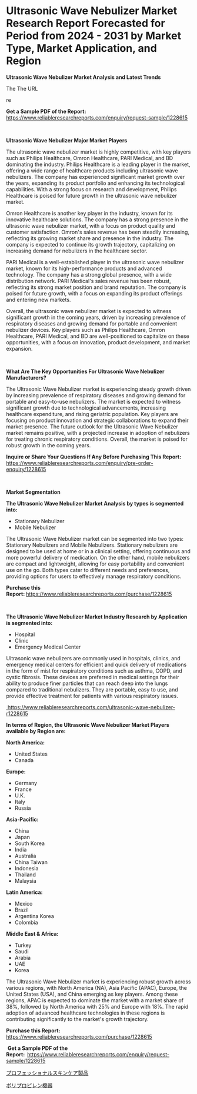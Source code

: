 <p><h1>Ultrasonic Wave Nebulizer Market Research Report Forecasted for Period from 2024 -  2031 by Market Type, Market Application, and Region</h1></p><p><strong>Ultrasonic Wave Nebulizer Market Analysis and Latest Trends</strong></p>
<p><p> The The URL</p><p>re </p></p>
<p><strong>Get a Sample PDF of the Report:&nbsp;</strong> <a href="https://www.reliableresearchreports.com/enquiry/request-sample/1228615">https://www.reliableresearchreports.com/enquiry/request-sample/1228615</a></p>
<p>&nbsp;</p>
<p><strong>Ultrasonic Wave Nebulizer Major Market Players</strong></p>
<p><p>The ultrasonic wave nebulizer market is highly competitive, with key players such as Philips Healthcare, Omron Healthcare, PARI Medical, and BD dominating the industry. Philips Healthcare is a leading player in the market, offering a wide range of healthcare products including ultrasonic wave nebulizers. The company has experienced significant market growth over the years, expanding its product portfolio and enhancing its technological capabilities. With a strong focus on research and development, Philips Healthcare is poised for future growth in the ultrasonic wave nebulizer market.</p><p>Omron Healthcare is another key player in the industry, known for its innovative healthcare solutions. The company has a strong presence in the ultrasonic wave nebulizer market, with a focus on product quality and customer satisfaction. Omron's sales revenue has been steadily increasing, reflecting its growing market share and presence in the industry. The company is expected to continue its growth trajectory, capitalizing on increasing demand for nebulizers in the healthcare sector.</p><p>PARI Medical is a well-established player in the ultrasonic wave nebulizer market, known for its high-performance products and advanced technology. The company has a strong global presence, with a wide distribution network. PARI Medical's sales revenue has been robust, reflecting its strong market position and brand reputation. The company is poised for future growth, with a focus on expanding its product offerings and entering new markets.</p><p>Overall, the ultrasonic wave nebulizer market is expected to witness significant growth in the coming years, driven by increasing prevalence of respiratory diseases and growing demand for portable and convenient nebulizer devices. Key players such as Philips Healthcare, Omron Healthcare, PARI Medical, and BD are well-positioned to capitalize on these opportunities, with a focus on innovation, product development, and market expansion.</p></p>
<p>&nbsp;</p>
<p><strong>What Are The Key Opportunities For Ultrasonic Wave Nebulizer Manufacturers?</strong></p>
<p><p>The Ultrasonic Wave Nebulizer market is experiencing steady growth driven by increasing prevalence of respiratory diseases and growing demand for portable and easy-to-use nebulizers. The market is expected to witness significant growth due to technological advancements, increasing healthcare expenditure, and rising geriatric population. Key players are focusing on product innovation and strategic collaborations to expand their market presence. The future outlook for the Ultrasonic Wave Nebulizer market remains positive, with a projected increase in adoption of nebulizers for treating chronic respiratory conditions. Overall, the market is poised for robust growth in the coming years.</p></p>
<p><strong>Inquire or Share Your Questions If Any Before Purchasing This Report:</strong> <a href="https://www.reliableresearchreports.com/enquiry/pre-order-enquiry/1228615">https://www.reliableresearchreports.com/enquiry/pre-order-enquiry/1228615</a></p>
<p>&nbsp;</p>
<p><strong>Market Segmentation</strong></p>
<p><strong>The Ultrasonic Wave Nebulizer Market Analysis by types is segmented into:</strong></p>
<p><ul><li>Stationary Nebulizer</li><li>Mobile Nebulizer</li></ul></p>
<p><p>The Ultrasonic Wave Nebulizer market can be segmented into two types: Stationary Nebulizers and Mobile Nebulizers. Stationary nebulizers are designed to be used at home or in a clinical setting, offering continuous and more powerful delivery of medication. On the other hand, mobile nebulizers are compact and lightweight, allowing for easy portability and convenient use on the go. Both types cater to different needs and preferences, providing options for users to effectively manage respiratory conditions.</p></p>
<p><strong>Purchase this Report:&nbsp;</strong><a href="https://www.reliableresearchreports.com/purchase/1228615">https://www.reliableresearchreports.com/purchase/1228615</a></p>
<p>&nbsp;</p>
<p><strong>The Ultrasonic Wave Nebulizer Market Industry Research by Application is segmented into:</strong></p>
<p><ul><li>Hospital</li><li>Clinic</li><li>Emergency Medical Center</li></ul></p>
<p><p>Ultrasonic wave nebulizers are commonly used in hospitals, clinics, and emergency medical centers for efficient and quick delivery of medications in the form of mist for respiratory conditions such as asthma, COPD, and cystic fibrosis. These devices are preferred in medical settings for their ability to produce finer particles that can reach deep into the lungs compared to traditional nebulizers. They are portable, easy to use, and provide effective treatment for patients with various respiratory issues.</p></p>
<p><a href="https://www.reliableresearchreports.com/ultrasonic-wave-nebulizer-r1228615">&nbsp;https://www.reliableresearchreports.com/ultrasonic-wave-nebulizer-r1228615</a></p>
<p><strong>In terms of Region, the Ultrasonic Wave Nebulizer Market Players available by Region are:</strong></p>
<p>
    <p> <strong> North America: </strong>
        <ul>
            <li>United States</li>
            <li>Canada</li>
        </ul>
        </p> 
    <p> <strong> Europe: </strong>
        <ul>
            <li>Germany</li>
            <li>France</li>
            <li>U.K.</li>
            <li>Italy</li>
            <li>Russia</li>
        </ul>
        </p> 
    <p> <strong> Asia-Pacific: </strong>
        <ul>
            <li>China</li>
            <li>Japan</li>
            <li>South Korea</li>
            <li>India</li>
            <li>Australia</li>
            <li>China Taiwan</li>
            <li>Indonesia</li>
            <li>Thailand</li>
            <li>Malaysia</li>
        </ul>
        </p> 
    <p> <strong> Latin America: </strong>
        <ul>
            <li>Mexico</li>
            <li>Brazil</li>
            <li>Argentina Korea</li>
            <li>Colombia</li>
        </ul>
        </p> 
    <p> <strong> Middle East & Africa: </strong>
        <ul>
            <li>Turkey</li>
            <li>Saudi</li>
            <li>Arabia</li>
            <li>UAE</li>
            <li>Korea</li>
        </ul>
    </p>
    </p>
<p><p>The Ultrasonic Wave Nebulizer market is experiencing robust growth across various regions, with North America (NA), Asia Pacific (APAC), Europe, the United States (USA), and China emerging as key players. Among these regions, APAC is expected to dominate the market with a market share of 38%, followed by North America with 25% and Europe with 18%. The rapid adoption of advanced healthcare technologies in these regions is contributing significantly to the market's growth trajectory.</p></p>
<p><strong>Purchase this Report: </strong><a href="https://www.reliableresearchreports.com/purchase/1228615">https://www.reliableresearchreports.com/purchase/1228615</a></p>
<p>&nbsp;<strong>Get a Sample PDF of the Report:&nbsp;&nbsp;</strong><a href="https://www.reliableresearchreports.com/enquiry/request-sample/1228615">https://www.reliableresearchreports.com/enquiry/request-sample/1228615</a></p>
<p><strong></strong></p>
<p><p><a href="https://github.com/RaeJenkins1952/Market-Research-Report-List-1/blob/main/388897349345.md">プロフェッショナルスキンケア製品</a></p><p><a href="https://github.com/andrade7361/Market-Research-Report-List-1/blob/main/416582349343.md">ポリプロピレン機器</a></p></p>